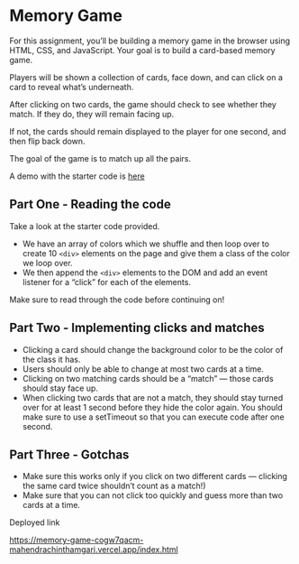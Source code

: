 # Memory Game

For this assignment, you’ll be building a memory game in the browser using HTML, CSS, and JavaScript. Your goal is to build a card-based memory game.

Players will be shown a collection of cards, face down, and can click on a card to reveal what’s underneath.

After clicking on two cards, the game should check to see whether they match. If they do, they will remain facing up.

If not, the cards should remain displayed to the player for one second, and then flip back down.

The goal of the game is to match up all the pairs.

A demo with the starter code is [here](https://drive.google.com/file/d/15ZgaBsBQxwwghvcPASgikroU9BVxCraa/view?usp=sharing)


## Part One - Reading the code
Take a look at the starter code provided.

- We have an array of colors which we shuffle and then loop over to create 10 `<div>` elements on the page and give them a class of the color we loop over.
- We then append the `<div>` elements to the DOM and add an event listener for a “click” for each of the elements.

Make sure to read through the code before continuing on!


## Part Two - Implementing clicks and matches
- Clicking a card should change the background color to be the color of the class it has.
- Users should only be able to change at most two cards at a time.
- Clicking on two matching cards should be a “match” — those cards should stay face up.
- When clicking two cards that are not a match, they should stay turned over for at least 1 second before they hide the color again. You should make sure to use a setTimeout so that you can execute code after one second.


## Part Three - Gotchas
- Make sure this works only if you click on two different cards — clicking the same card twice shouldn’t count as a match!)
- Make sure that you can not click too quickly and guess more than two cards at a time.

Deployed link

https://memory-game-cogw7qacm-mahendrachinthamgari.vercel.app/index.html

